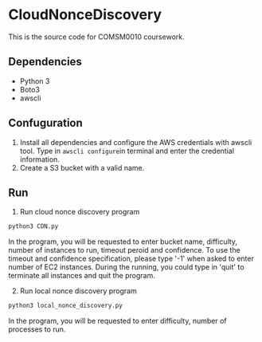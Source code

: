 # CloudNonceDiscovery
This is the source code for COMSM0010 coursework.

## Dependencies
* Python 3
* Boto3
* awscli

## Confuguration
1. Install all dependencies and configure the AWS credentials with awscli tool. Type in ```awscli configure```in terminal and
enter the credential information.
2. Create a S3 bucket with a valid name.

## Run
1. Run cloud nonce discovery program
```bash
python3 CDN.py
```
In the program, you will be requested to enter bucket name, difficulty, number of instances to run, timeout peroid and confidence. 
To use the timeout and confidence specification, please type '-1' when asked to enter number of EC2 instances.
During the running, you could type in 'quit' to terminate all instances and quit the program.

2. Run local nonce discovery program
```bash
python3 local_nonce_discovery.py
```
In the program, you will be requested to enter difficulty, number of processes to run.
